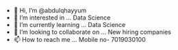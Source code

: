 - 👋 Hi, I’m @abdulqhayyum
- 👀 I’m interested in ... Data Science
- 🌱 I’m currently learning ... Data Science
- 💞️ I’m looking to collaborate on ... New hiring companies 
- 📫 How to reach me ... Mobile no- 7019030100

<!---
abdulqhayyum/abdulqhayyum is a ✨ special ✨ repository because its `README.md` (this file) appears on your GitHub profile.
You can click the Preview link to take a look at your changes.
--->
